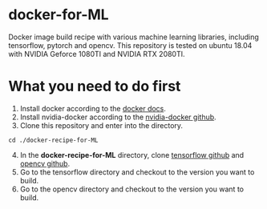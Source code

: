 # docker-for-ML
Docker image build recipe with various machine learning libraries, including tensorflow, pytorch and opencv. This repository is tested on ubuntu 18.04 with NVIDIA Geforce 1080TI and NVIDIA RTX 2080TI.

# What you need to do first
1. Install docker according to the [docker docs](https://docs.docker.com/install/).
2. Install nvidia-docker according to the [nvidia-docker github](https://github.com/NVIDIA/nvidia-docker).
3. Clone this repository and enter into the directory.
~~~
cd ./docker-recipe-for-ML
~~~
4. In the **docker-recipe-for-ML** directory, clone [tensorflow github](https://github.com/tensorflow/tensorflow) and [opencv github](https://github.com/opencv/opencv).
5. Go to the tensorflow directory and checkout to the version you want to build.
6. Go to the opencv directory and checkout to the version you want to build.
